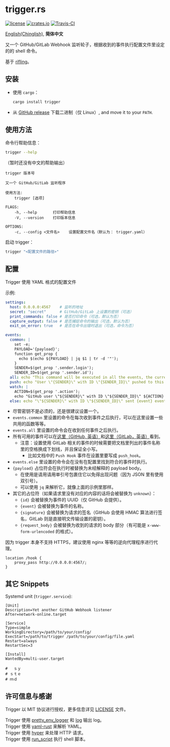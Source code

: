 trigger.rs
==========

[![license](https://img.shields.io/github/license/RedL0tus/trigger.svg)](LICENSE)
[![crates.io](http://meritbadge.herokuapp.com/trigger)](https://crates.io/crates/trigger)
[![Travis-CI](https://travis-ci.org/RedL0tus/trigger.svg?branch=master)](https://travis-ci.org/RedL0tus/trigger)

[English(Chinglish)](README.md), **简体中文**


又一个 GitHub/GitLab Webhook 监听轮子，根据收到的事件执行配置文件里设定的的 shell 命令。

基于 [rifling](https://crates.io/crates/rifling)。

安装
-------

 - 使用 `cargo`：
   ```bash
   cargo install trigger
   ```

 - 从 [GitHub release](https://github.com/RedL0tus/trigger/releases) 下载二进制（仅 Linux）, and move it to your `PATH`.

使用方法
--------

命令行帮助信息：
```bash
trigger --help
```

（暂时还没有中文的帮助输出）

```
trigger 版本号

又一个 GitHub/GitLab 监听程序

使用方法:
    trigger [选项]

FLAGS:
    -h, --help       打印帮助信息
    -V, --version    打印版本信息

OPTIONS:
    -c, --config <文件名>    设置配置文件名（默认为： trigger.yaml）
```

启动 trigger：
```bash
trigger "<配置文件的路径>"
```

配置
----

Trigger 使用 YAML 格式的配置文件

示例:

```yaml
settings:
  host: 0.0.0.0:4567    # 监听的地址
  secret: "secret"      # GitHub/GitLab 上设置的密钥（可选）
  print_commands: false # 是否打印命令（可选，默认为否）
  capture_output: false # 是否捕捉命令的输出（可选，默认为否）
  exit_on_error: true   # 是否在命令出错时退出（可选，命令为否）

events:
  common: |
    set -e;
    PAYLOAD='{payload}';
    function get_prop {
      echo $(echo ${PAYLOAD} | jq $1 | tr -d '"');
    }
    SENDER=$(get_prop '.sender.login');
    SENDER_ID=$(get_prop '.sender.id');
  all: echo "This command will be executed in all the events, the current event is {event}";
  push: echo "User \"{SENDER}\" with ID \"{SENDER_ID}\" pushed to this repository";
  watch: |
    ACTION=$(get_prop '.action');
    echo "GitHub user \"${SENDER}\" with ID \"${SENDER_ID}\" ${ACTION} watching this repository";
  else: echo "\"${SENDER}\" with ID \"${SENDER_ID}\" sent {event} event";
```

 - 尽管密钥不是必须的，还是很建议设置一个。
 - `events.common` 里设置的命令在每次收到事件之后执行，可以在这里设置一些共用的函数等等。
 - `events.all` 里设置的命令会在收到任何事件之后执行。 
 - 所有可用的事件可以在[这里（GitHub, 英语）](https://developer.github.com/webhooks/#events)和[这里（GitLab，英语）](https://docs.gitlab.com/ee/user/project/integrations/webhooks.html#events)看到。
   - 注意：设置使用 GitLab 相关的事件的时候需要把文档里列出的事件名称里的空格换成下划线，并且保证全小写。
     - 比如文档中的 `Push Hook` 事件在设置里要写成 `push_hook`。
 - `events.else` 里设置的命令会在没有在配置里找到符合的事件时执行。
 - `{payload}` 占位符会在执行时被替换为未经解释的 payload body。
   - 在使用是请用请用单引号包裹住它以免得出现问题（因为 JSON 里有使用双引号）。
   - 可以使用 `jq` 来解析它，就像上面的示例里那样。
 - 其它的占位符（如果请求里没有对应的内容的话将会被替换为 `unknown`）：
   - `{id}` 会被替换为事件的 UUID（仅 GitHub 会提供）。
   - `{event}` 会被替换为事件的名称。
   - `{signature}` 会被替换为请求的签名（GitHub 会使用 HMAC 算法进行签名，GitLab 则是直接明文传输设置的密钥）。
   - `{request_body}` 会被替换为收到的请求的 body 部分（有可能是 `x-www-form-urlencoded` 的格式）。


因为 trigger 本身不支持 HTTPS，建议使用 nginx 等等的逆向代理程序进行代理。
```nginx
location /hook {
    proxy_pass http://0.0.0.0:4567/;
}
```

       
其它 Snippets
-------------
Systemd unit (`trigger.service`):
```systemd
[Unit]
Description=Yet another GitHub Webhook listener
After=network-online.target

[Service]
Type=simple
WorkingDirectory=/path/to/your/config/
ExecStart=/path/to/trigger /path/to/your/config/file.yaml
Restart=always
RestartSec=3

[Install]
WantedBy=multi-user.target

# 　ｓｙ
# ｓｔｅ
# ｍｄ
```

许可信息与感谢
--------------

Trigger 以 MIT 协议进行授权，更多信息详见 [LICENSE](LICENSE) 文件。


Trigger 使用 [pretty_env_logger](https://github.com/seanmonstar/pretty-env-logger) 和 [log](https://github.com/rust-lang-nursery/log) 输出 log。  
Trigger 使用 [yaml-rust](https://github.com/chyh1990/yaml-rust) 来解析 YAML。  
Trigger 使用 [hyper](https://github.com/hyperium/hyper) 来处理 HTTP 请求。  
Trigger 使用 [run_script](https://github.com/sagiegurari/run_script) 执行 shell 脚本。 
